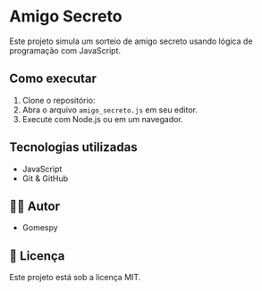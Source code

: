 # Amigo Secreto

Este projeto simula um sorteio de amigo secreto usando lógica de programação com JavaScript.

##  Como executar

1. Clone o repositório:
2. Abra o arquivo `amigo_secreto.js` em seu editor.
3. Execute com Node.js ou em um navegador.

##  Tecnologias utilizadas

- JavaScript
- Git & GitHub

## 👨‍💻 Autor

- Gomespy

## 📄 Licença

Este projeto está sob a licença MIT.
